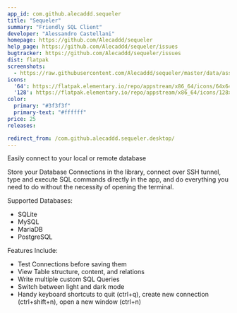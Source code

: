 ```yaml
---
app_id: com.github.alecaddd.sequeler
title: "Sequeler"
summary: "Friendly SQL Client"
developer: "Alessandro Castellani"
homepage: https://github.com/Alecaddd/sequeler
help_page: https://github.com/Alecaddd/sequeler/issues
bugtracker: https://github.com/Alecaddd/sequeler/issues
dist: flatpak
screenshots:
  - https://raw.githubusercontent.com/Alecaddd/sequeler/master/data/assets/screenshots/sequeler-screenshot.png
icons:
  '64': https://flatpak.elementary.io/repo/appstream/x86_64/icons/64x64/com.github.alecaddd.sequeler.png
  '128': https://flatpak.elementary.io/repo/appstream/x86_64/icons/128x128/com.github.alecaddd.sequeler.png
color:
  primary: "#3f3f3f"
  primary-text: "#ffffff"
price: 25
releases:

redirect_from: /com.github.alecaddd.sequeler.desktop/
---
```


<p>Easily connect to your local or remote database</p>
<p>Store your Database Connections in the library, connect over SSH tunnel, type and execute SQL commands directly in the app, and do everything you need to do without the necessity of opening the terminal.</p>
<p>Supported Databases:</p>
<ul>
<li>SQLite</li>
<li>MySQL</li>
<li>MariaDB</li>
<li>PostgreSQL</li>
</ul>
<p>Features Include:</p>
<ul>
<li>Test Connections before saving them</li>
<li>View Table structure, content, and relations</li>
<li>Write multiple custom SQL Queries</li>
<li>Switch between light and dark mode</li>
<li>Handy keyboard shortcuts to quit (ctrl+q), create new connection (ctrl+shift+n), open a new window (ctrl+n)</li>
</ul>